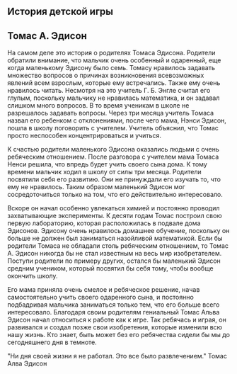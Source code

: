## История детской игры
## Томас А. Эдисон

На самом деле это история о родителях Томаса Эдисона. Родители обратили внимание, что мальчик очень особенный и одаренный, еще когда маленькому Эдисону было семь. Томасу нравилось задавать множество вопросов о причинах возникновения всевозможных явлений всем взрослым, которые ему встречались. Также ему очень нравилось читать. Несмотря на это учитель Г. Б. Энгле считал его глупым, поскольку мальчику не нравилась математика, и он задавал слишком много вопросов. В то время ученикам в школе не разрешалось задавать вопросы. Через три месяца учитель Томаса назвал его ребенком с отклонениями, после чего мама, Нэнси Эдисон, пошла в школу поговорить с учителем. Учитель объяснил, что Томас просто неспособен концентрироваться и учиться.

К счастью родители маленького Эдисона оказались людьми с очень ребяческим отношением. После разговора с учителем мама Томаса Ненси решила, что впредь будет учить своего сына дома. К тому времени мальчик ходил в школу от силы три месяца. Родители посвятили себя его развитию. Они не принуждали его изучать то, что ему не нравилось. Таким образом маленький Эдисон мог сосредоточиться только на том, что его действительно интересовало.

Вскоре он начал особенно увлекаться химией и постоянно проводил захватывающие эксперименты. К десяти годам Томас построил свою первую лабораторию, которая расположилась в подвале дома Эдисонов. Эдисону очень нравилось домашнее обучение, поскольку он больше не должен был заниматься назойливой математикой. Если бы родители Томаса не обладали столь ребяческим отношением, то Томас А. Эдисон никогда бы не стал известным на весь мир изобретателем. Поступи родители по примеру других, остался бы маленький Эдисон средним учеником, который посвятил бы себя тому, чтобы вообще окончить школу.

Его мама приняла очень смелое и ребяческое решение, начав самостоятельно учить своего одаренного сына, и постоянно подбадривая мальчика заниматься только тем, что его больше всего интересовало. Благодаря своим родителям гениальный Томас Альва Эдисон начал относиться к работе как к игре. Так ребячась и играя, он развивался и создал позже свои изобретения, которые изменили всю нашу жизнь. Кто знает, быть может без его ребячества сидели бы мы до сегодняшнего дня в темноте.

"Ни дня своей жизни я не работал. Это все было развлечением." Томас Алва Эдисон
